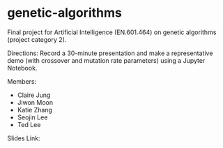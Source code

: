 # genetic-algorithms
Final project for Artificial Intelligence (EN.601.464) on genetic algorithms (project category 2).

Directions:
Record a 30-minute presentation and make a representative demo (with crossover and mutation rate parameters) using a Jupyter Notebook.

Members:
- Claire Jung
- Jiwon Moon
- Katie Zhang
- Seojin Lee
- Ted Lee

Slides Link: 

